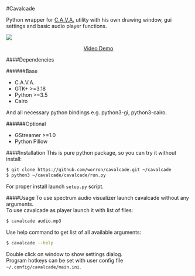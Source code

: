 #Cavalcade

Python wrapper for [C.A.V.A.](https://github.com/karlstav/cava) utility with his own drawing window, gui settings and basic audio player functions.

![](http://i.imgur.com/D6I21lL.png)
<p align="center"><a href="https://www.youtube.com/watch?v=wAZ6MnVueNY&feature=youtu.be">Video Demo</a></p>

####Dependencies

######Base
* C.A.V.A.
* GTK+ >=3.18
* Python >=3.5
* Cairo

And all necessary python bindings e.g. python3-gi, python3-cairo.

######Optional
* GStreamer >=1.0
* Python Pillow

####Installation
This is pure python package, so you can try it without install:
```bash
$ git clone https://github.com/worron/cavalcade.git ~/cavalcade
$ python3 ~/cavalcade/cavalcade/run.py
```
For proper install launch `setup.py` script.

####Usage
To use spectrum audio visualizer launch cavalcade without any arguments.  
To use cavalcade as player launch it with list of files:
```bash
$ cavalcade audio.mp3
```
Use help command to get list of all available arguments:
```bash
$ cavalcade --help
```

Double click on window to show settings dialog.  
Program hotkeys can be set with user config file `~/.config/cavalcade/main.ini`.